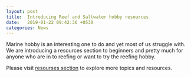 ```yaml
---
layout: post
title:  Introducing Reef and Saltwater hobby resources
date:   2019-01-22 09:42:36 +0530
categories: News
---
```


Marine hobby is an interesting one to do and yet most of us struggle with. We are introducing a resources section to beginners and pretty much for anyone who are in to reefing or want to try the reefing hobby.

Please visit [resourses section](/resources "Starting a Saltwater Aquarium at Home") to explore more topics and resources.